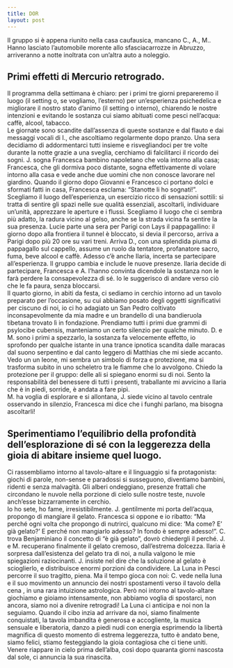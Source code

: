 ```yaml
---
title: DOR
layout: post
---
```

Il gruppo si è appena riunito nella casa caufausica, mancano C., A., M.. Hanno  lasciato l’automobile morente allo sfasciacarrozze in Abruzzo, arriveranno a notte inoltrata con  un’altra auto a noleggio. 
## Primi effetti di Mercurio retrogrado. 
Il programma della settimana è  chiaro: per i primi tre giorni prepareremo il luogo (il setting o, se vogliamo, l’esterno) per  un’esperienza psichedelica e migliorare il nostro stato d’animo (il setting o interno), chiarendo le  nostre intenzioni e evitando le sostanza cui siamo abituati come pesci nell’acqua: caffè, alcool,  tabacco.  
Le giornate sono scandite dall’assenza di queste sostanze e dal flauto e dai messaggi vocali di  I., che ascoltiamo regolarmente dopo pranzo. Una sera decidiamo di addormentarci tutti  insieme e risvegliandoci per tre volte durante la notte grazie a una sveglia, cerchiamo di falcilitarci  il ricordo dei sogni. J. sogna Francesca bambino napoletano che vola intorno alla casa;  Francesca, che gli dormiva poco distante, sogna effettivamente di volare intorno alla casa e vede  anche due uomini che non conosce lavorare nel giardino. Quando il giorno dopo Giovanni e  Francesco ci portano dolci e sformati fatti in casa, Francesca esclama: “Stanotte li ho sognati!”.  Scegliamo il luogo dell’esperienza, un esercizio ricco di sensazioni sottili: si tratta di sentire gli  spazi nelle sue qualità essenziali, ascoltarli, individuare un’unità, apprezzare le aperture e i flussi.  Scegliamo il luogo che ci sembra più adatto, la radura vicino al gelso, anche se la strada vicina fa  sentire la sua presenza. 
Lucie parte una sera per Parigi con Lays il pappagallino: il giorno dopo alla frontiera il tunnel è  bloccato, si devia il percorso, arriva a Parigi dopo più 20 ore su vari treni. 
Arriva D., con una splendida piuma di pappagallo sul cappello, assume un ruolo da tentatore,  profanatore sacro, fuma, beve alcool e caffè. Adesso c’è anche Ilaria, incerta se partecipare  all’esperienza. Il gruppo cambia e include le nuove presenze. Ilaria decide di partecipare, Francesca  e A. l’hanno convinta dicendole la sostanza non le farà perdere la consapevolezza di sé. Io le  suggerisco di andare verso ciò che le fa paura, senza bloccarsi.  
Il quarto giorno, in abiti da festa, ci sediamo in cerchio intorno ad un tavolo preparato per  l’occasione, su cui abbiamo posato degli oggetti significativi per ciscuno di noi, io ci ho adagiato un San Pedro coltivato inconsapevolmente da mia madre e un brandello di una bandieruola tibetana  trovato lì in fondazione. Prendiamo tutti i primi due grammi di psylocibe cubensis, manteniamo un  certo silenzio per qualche minuto. D. e M. sono i primi a spezzarlo, la sostanza fa  velocemente effetto, io sprofondo per qualche istante in una trance ipnotica scandita dalle maracas  dal suono serpentino e dal canto leggero di Matthias che mi siede accanto. Vedo un un leone, mi  sembra un simbolo di forza e protezione, ma si trasforma subito in uno scheletro tra le fiamme che  lo avvolgono. Chiedo la protezione per il gruppo: delle ali si spiegano enormi su di noi. Sento la  responsabilità del benessere di tutti i presenti, traballante mi avvicino a Ilaria che è in piedi, sorride,  è andata a fare pipì.  
M. ha voglia di esplorare e si allontana, J. siede vicino al tavolo centrale osservando in  silenzio, Francesca mi dice che i funghi parlano, ma bisogna ascoltarli!  
## Sperimentiamo l’equilibrio della profondità dell’esplorazione di sé con la leggerezza della gioia di  abitare insieme quel luogo. 
Ci rassembliamo intorno al tavolo-altare e il linguaggio si fa  protagonista: giochi di parole, non-sense e paradossi si susseguono, diventiamo bambini, ridenti e  senza malvagità. Gli alberi ondeggiano, presenze frattali che circondano le nuvole nella porzione di  cielo sulle nostre teste, nuvole anch’esse bizzarramente in cerchio.  
Io ho sete, ho fame, irresistibilmente. J. gentilmente mi porta dell’acqua, propongo di  mangiare il gelato. Francesca si oppone e io ribatto: “Ma perché ogni volta che propongo di nutrirci,
qualcuno mi dice: ‘Ma come? E’ già gelato?’ E perché non mangiarlo adesso? In fondo è sempre  adesso!”. C. trova Benjaminiano il concetto di “è già gelato”, dovrò chiedergli il perché. J. e M. recuperano finalmente il gelato cremoso, dall’estrema dolcezza. Ilaria è sorpresa dall’esistenza del gelato tra di noi, a nulla valgono le mie spiegazioni raziocinanti.  J. insiste nel dire che la soluzione al gelato è scioglierlo, e distribuisce enormi porzioni da  condividere. 
La Luna in Pesci percorre il suo tragitto, piena. Ma il tempo gioca con noi: C. vede nella luna e  il suo movimento un annuncio dei nostri spostamenti verso il tavolo della cena , in una rara  intuizione astrologica. Però noi intorno al tavolo-altare giochiamo e gioiamo intensamente, non  abbiamo voglia di spostarci, non ancora, siamo noi a divenire retrogradi! La Luna ci anticipa e noi  non la seguiamo. Quando il cibo inzia ad arrivare da noi, siamo finalmente conquistati, la tavola  imbandita è generosa e accogliente, la musica sensuale e liberatoria, danzo a piedi nudi con energia  esprimendo la libertà magnifica di questo momento di estrema leggerezza, tutto è andato bene,  siamo felici, stiamo festeggiando la gioia contagiosa che ci tiene uniti. Venere riappare in cielo  prima dell’alba, così dopo quaranta giorni nascosta dal sole, ci annuncia la sua rinascita. 
